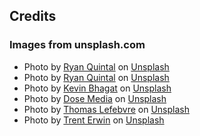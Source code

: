 ## Credits

### Images from unsplash.com
- Photo by <a href="https://unsplash.com/@ryanquintal?utm_source=unsplash&utm_medium=referral&utm_content=creditCopyText">Ryan Quintal</a> on <a href="https://unsplash.com/s/photos/lego?utm_source=unsplash&utm_medium=referral&utm_content=creditCopyText">Unsplash</a>
- Photo by <a href="https://unsplash.com/@ryanquintal?utm_source=unsplash&utm_medium=referral&utm_content=creditCopyText">Ryan Quintal</a> on <a href="https://unsplash.com/s/photos/lego?utm_source=unsplash&utm_medium=referral&utm_content=creditCopyText">Unsplash</a>
- Photo by <a href="https://unsplash.com/@kevnbhagat?utm_source=unsplash&utm_medium=referral&utm_content=creditCopyText">Kevin Bhagat</a> on <a href="https://unsplash.com/s/photos/web-site?utm_source=unsplash&utm_medium=referral&utm_content=creditCopyText">Unsplash</a>
- Photo by <a href="https://unsplash.com/@dose?utm_source=unsplash&utm_medium=referral&utm_content=creditCopyText">Dose Media</a> on <a href="https://unsplash.com/s/photos/web-site?utm_source=unsplash&utm_medium=referral&utm_content=creditCopyText">Unsplash</a>
- Photo by <a href="https://unsplash.com/@magellol?utm_source=unsplash&utm_medium=referral&utm_content=creditCopyText">Thomas Lefebvre</a> on <a href="https://unsplash.com/?utm_source=unsplash&utm_medium=referral&utm_content=creditCopyText">Unsplash</a>
- Photo by <a href="https://unsplash.com/@tjerwin?utm_source=unsplash&utm_medium=referral&utm_content=creditCopyText">Trent Erwin</a> on <a href="https://unsplash.com/?utm_source=unsplash&utm_medium=referral&utm_content=creditCopyText">Unsplash</a>
